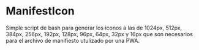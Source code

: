 # ManifestIcon

Simple script de bash para generar los iconos a las de 1024px, 512px, 384px, 256px, 192px, 128px, 96px, 64px, 32px y 16px que son necesarios para el archivo de manifiesto utulizado por una PWA.